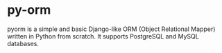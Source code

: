 # py-orm
pyorm is a simple and basic Django-like ORM (Object Relational Mapper) written in Python from scratch. It supports PostgreSQL and MySQL databases.
